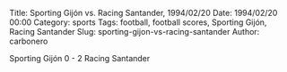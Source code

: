 Title: Sporting Gijón vs. Racing Santander, 1994/02/20
Date: 1994/02/20 00:00
Category: sports
Tags: football, football scores, Sporting Gijón, Racing Santander
Slug: sporting-gijon-vs-racing-santander
Author: carbonero


Sporting Gijón 0 - 2 Racing Santander

